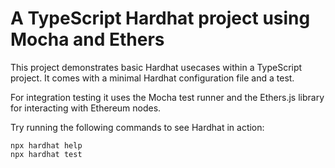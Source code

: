 # A TypeScript Hardhat project using Mocha and Ethers

This project demonstrates basic Hardhat usecases within a TypeScript project. It comes with a minimal Hardhat configuration file and a test.

For integration testing it uses the Mocha test runner and the Ethers.js library for interacting with Ethereum nodes.

Try running the following commands to see Hardhat in action:

```shell
npx hardhat help
npx hardhat test
```
